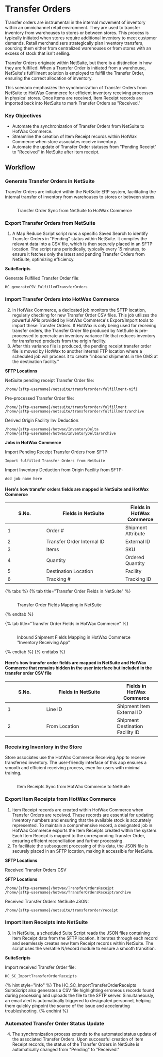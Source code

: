 # Transfer Orders

Transfer orders are instrumental in the internal movement of inventory within an omnichannel retail environment. They are used to transfer inventory from warehouses to stores or between stores. This process is typically initiated when stores require additional inventory to meet customer demands. Retail merchandisers strategically plan inventory transfers, sourcing them either from centralized warehouses or from stores with an excess of stock that isn't selling.

Transfer Orders originate within NetSuite, but there is a distinction in how they are fulfilled. When a Transfer Order is initiated from a warehouse, NetSuite's fulfillment solution is employed to fulfill the Transfer Order, ensuring the correct allocation of inventory.

This scenario emphasizes the synchronization of Transfer Orders from NetSuite to HotWax Commerce for efficient inventory receiving processes in physical stores. Once items are received, Item Receipt records are imported back into NetSuite to mark Transfer Orders as "Received."

### Key Objectives

* Automate the synchronization of Transfer Orders from NetSuite to HotWax Commerce.
* Streamline the creation of Item Receipt records within HotWax Commerce when store associates receive inventory.
* Automate the update of Transfer Order statuses from "Pending Receipt" to "Received" in NetSuite after item receipt.

## Workflow

### Generate Transfer Orders in NetSuite

Transfer Orders are initiated within the NetSuite ERP system, facilitating the internal transfer of inventory from warehouses to stores or between stores.

<figure><img src="../../.gitbook/assets/TO NetSuite.png" alt=""><figcaption><p>Transfer Order Sync from NetSuite to HotWax Commerce</p></figcaption></figure>

### Export Transfer Orders from NetSuite

1. A Map Reduce Script script runs a specific Saved Search to identify Transfer Orders in "Pending" status within NetSuite. It compiles the relevant data into a CSV file, which is then securely placed in an SFTP location. The script runs periodically, typically every 15 minutes, to ensure it fetches only the latest and pending Transfer Orders from NetSuite, optimizing efficiency.

**SuiteScripts**

Generate Fulfilled Transfer Order file:

```
HC_generateCSV_FulfilledTransferOrders
```

### Import Transfer Orders into HotWax Commerce

2. In HotWax Commerce, a dedicated job monitors the SFTP location, regularly checking for new Transfer Order CSV files. This job utilizes the powerful APIs provided by HotWax Commerce's Export/Import tools to import these Transfer Orders. If HotWax is only being used for receiving transfer orders, the Transfer Order file produced by NetSuite is pre-processed to generate an inventory variance file that reduces inventory for transferred products from the origin facility.&#x20;
3. After this variance file is produced, the pending receipt transfer order file is moved by HotWax to another internal FTP location where a scheduled job will process it to create "inbound shipments in the OMS at the destination facility."

**SFTP Locations**

NetSuite pending receipt Transfer Order file:

```
/home/{sftp-username}/netsuite/transferorder/fulfillment-nifi
```

Pre-processed Transfer Order file:

```
/home/{sftp-username}/netsuite/transferorder/fulfillment
/home/{sftp-username}/netsuite/transferorder/fulfillment/archive
```

Derived Origin Facility Inv Deduction:

```
/home/{sftp-username}/hotwax/InventoryDelta
/home/{sftp-username}/hotwax/InventoryDelta/archive
```

**Jobs in HotWax Commerce**

Import Pending Receipt Transfer Orders from SFTP:

```
Import fulfilled Transfer Orders from NetSuite
```

Import Inventory Deduction from Origin Facility from SFTP:

```
Add job name here
```

#### Here's how transfer orders fields are mapped in NetSuite and HotWax Commerce

<table><thead><tr><th width="112">S.No.</th><th width="244.44856661045532">Fields in NetSuite</th><th>Fields in HotWax Commerce</th></tr></thead><tbody><tr><td>1</td><td>Order #</td><td>Shipment Attribute</td></tr><tr><td>2</td><td>Transfer Order Internal ID</td><td>External ID</td></tr><tr><td>3</td><td>Items</td><td>SKU</td></tr><tr><td>4</td><td>Quantity</td><td>Ordered Quantity</td></tr><tr><td>5</td><td>Destination Location</td><td>Facility</td></tr><tr><td>6</td><td>Tracking #</td><td>Tracking ID</td></tr></tbody></table>

{% tabs %}
{% tab title="Transfer Order Fields in NetSuite" %}
<figure><img src="../../.gitbook/assets/TO mapping netsuite (2).png" alt=""><figcaption><p>Transfer Order Fields Mapping in NetSuite</p></figcaption></figure>
{% endtab %}

{% tab title="Transfer Order Fields in HotWax Commerce" %}
<figure><img src="../../.gitbook/assets/HC TO mappings (1).png" alt=""><figcaption><p>Inbound Shipment Fields Mapping in HotWax Commerce "Inventory Receiving App"</p></figcaption></figure>
{% endtab %}
{% endtabs %}

#### Here's how transfer order fields are mapped in NetSuite and HotWax Commerce that remains hidden in the user interface but included in the transfer order CSV file

<table><thead><tr><th width="112">S.No.</th><th width="217.44856661045532">Fields in NetSuite</th><th>Fields in HotWax Commerce</th></tr></thead><tbody><tr><td>1</td><td>Line ID</td><td>Shipment Item External ID</td></tr><tr><td>2</td><td>From Location</td><td>Shipment Destination Facility ID</td></tr></tbody></table>

### Receiving Inventory in the Store

Store associates use the HotWax Commerce Receiving App to receive transferred inventory. The user-friendly interface of this app ensures a smooth and efficient receiving process, even for users with minimal training.

<figure><img src="../../.gitbook/assets/TO received.png" alt=""><figcaption><p>Item Receipts Sync from HotWax Commerce to NetSuite</p></figcaption></figure>

### Export Item Receipts from HotWax Commerce

1. Item Receipt records are created within HotWax Commerce when Transfer Orders are received. These records are essential for updating inventory numbers and ensuring that the available stock is accurately represented. To maintain a comprehensive record, a designated job in HotWax Commerce exports the Item Receipts created within the system. Each Item Receipt is mapped to the corresponding Transfer Order, ensuring efficient reconciliation and further processing.
2. To facilitate the subsequent processing of this data, the JSON file is securely placed in an SFTP location, making it accessible for NetSuite.

**SFTP Locations**

Received Transfer Orders CSV

**SFTP Locations**

```
/home/{sftp-username}/hotwax/TransferOrdersReceipt
/home/{sftp-username}/hotwax/TransferOrdersReceipt/archive
```

Received Transfer Orders NetSuite JSON:

```
/home/{sftp-username}/netsuite/transferorder/receipt
```

### Import Item Receipts into NetSuite

3. In NetSuite, a scheduled Suite Script reads the JSON files containing Item Receipt data from the SFTP location. It iterates through each record and seamlessly creates new Item Receipt records within NetSuite. The script uses the versatile N/record module to ensure a smooth transition.

**SuiteScripts**

Import received Transfer Order file:

```
HC_SC_ImportTransferOrderReceipts
```

{% hint style="info" %}
The HC\_SC\_ImportTransferOrderReceipts SuiteScript also generates a CSV file highlighting erroneous records found during processing and uploads the file to the SFTP server. Simultaneously, an email alert is automatically triggered to designated personnel, helping them quickly pinpoint the source of the issue and accelerating troubleshooting.
{% endhint %}

### Automated Transfer Order Status Update

4. The synchronization process extends to the automated status update of the associated Transfer Orders. Upon successful creation of Item Receipt records, the status of the Transfer Orders in NetSuite is automatically changed from "Pending" to "Received."
